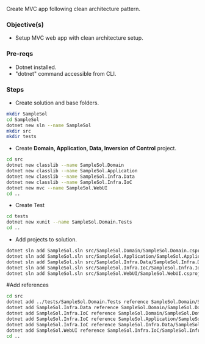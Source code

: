 Create MVC app following clean architecture pattern.

### Objective(s)
- Setup MVC web app with clean architecture setup.


### Pre-reqs
- Dotnet installed.
- "dotnet" command accessible from CLI.

### Steps

- Create solution and base folders.

```bash
mkdir SampleSol
cd SampleSol
dotnet new sln --name SampleSol
mkdir src
mkdir tests
```

- Create **Domain, Application, Data, Inversion of Control** project.

```bash
cd src
dotnet new classlib --name SampleSol.Domain
dotnet new classlib --name SampleSol.Application
dotnet new classlib --name SampleSol.Infra.Data
dotnet new classlib --name SampleSol.Infra.IoC
dotnet new mvc --name SampleSol.WebUI
cd ..
```

- Create Test

```bash
cd tests
dotnet new xunit --name SampleSol.Domain.Tests
cd ..
```

- Add projects to solution.

```bash
dotnet sln add SampleSol.sln src/SampleSol.Domain/SampleSol.Domain.csproj
dotnet sln add SampleSol.sln src/SampleSol.Application/SampleSol.Application.csproj
dotnet sln add SampleSol.sln src/SampleSol.Infra.Data/SampleSol.Infra.Data.csproj
dotnet sln add SampleSol.sln src/SampleSol.Infra.IoC/SampleSol.Infra.IoC.csproj
dotnet sln add SampleSol.sln src/SampleSol.WebUI/SampleSol.WebUI.csproj
```


#Add references

```bash
cd src
dotnet add ../tests/SampleSol.Domain.Tests reference SampleSol.Domain/SampleSol.Domain.csproj
dotnet add SampleSol.Infra.Data reference SampleSol.Domain/SampleSol.Domain.csproj
dotnet add SampleSol.Infra.IoC reference SampleSol.Domain/SampleSol.Domain.csproj
dotnet add SampleSol.Infra.IoC reference SampleSol.Application/SampleSol.Application.csproj
dotnet add SampleSol.Infra.IoC reference SampleSol.Infra.Data/SampleSol.Infra.Data.csproj
dotnet add SampleSol.WebUI reference SampleSol.Infra.IoC/SampleSol.Infra.IoC.csproj
cd ..
```